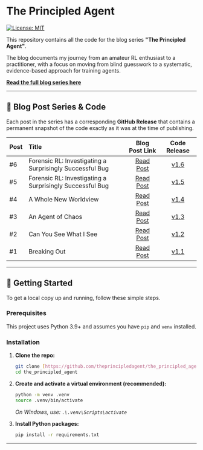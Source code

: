 # The Principled Agent
[![License: MIT](https://img.shields.io/badge/License-MIT-blue.svg)](https://opensource.org/licenses/MIT)

This repository contains all the code for the blog series **"The Principled Agent"**.

The blog documents my journey from an amateur RL enthusiast to a practitioner, with a focus on moving from blind guesswork to a systematic, evidence-based approach for training agents.

**[Read the full blog series here](http://theprincipledagent.com)**

---

## 📝 Blog Post Series & Code

Each post in the series has a corresponding **GitHub Release** that contains a permanent snapshot of the code exactly as it was at the time of publishing.

| Post | Title | Blog Post Link | Code Release |
| :--- | :--- | :---: | :---: |
| #6 | Forensic RL: Investigating a Surprisingly Successful Bug | [Read Post](https://theprincipledagent.com/2025/09/02/is-it-bias-or-noise-breakout-baseline-6/) | [v1.6](https://github.com/theprincipledagent/the_principled_agent/releases/tag/v1.6) |
| #5 | Forensic RL: Investigating a Surprisingly Successful Bug | [Read Post](https://theprincipledagent.com/2025/08/26/forensic-rl-investigating-a-surprisingly-successful-bug-breakout-baseline-5/) | [v1.5](https://github.com/theprincipledagent/the_principled_agent/releases/tag/v1.5) |
| #4 | A Whole New Worldview | [Read Post](https://theprincipledagent.com/2025/08/19/a-whole-new-worldview-breakout-baseline-4/) | [v1.4](https://github.com/theprincipledagent/the_principled_agent/releases/tag/v1.4) |
| #3 | An Agent of Chaos | [Read Post](https://theprincipledagent.com/2025/08/12/an-agent-of-chaos-breakout-baseline-3/) | [v1.3](https://github.com/theprincipledagent/the_principled_agent/releases/tag/v1.3) |
| #2 | Can You See What I See | [Read Post](https://theprincipledagent.com/2025/08/09/can-you-see-what-i-see-breakout-baseline-2/) | [v1.2](https://github.com/theprincipledagent/the_principled_agent/releases/tag/v1.2) |
| #1 | Breaking Out | [Read Post](https://theprincipledagent.com/2025/08/09/breaking-out-breakout-baseline-1/) | [v1.1](https://github.com/theprincipledagent/the_principled_agent/releases/tag/v1.1) |

---

## 🚀 Getting Started

To get a local copy up and running, follow these simple steps.

### Prerequisites
This project uses Python 3.9+ and assumes you have `pip` and `venv` installed.

### Installation

1.  **Clone the repo:**
    ```sh
    git clone [https://github.com/theprincipledagent/the_principled_agent.git]
    cd the_principled_agent
    ```

2.  **Create and activate a virtual environment (recommended):**
    ```sh
    python -m venv .venv
    source .venv/bin/activate
    ```
    *On Windows, use: `.\.venv\Scripts\activate`*

3.  **Install Python packages:**
    ```sh
    pip install -r requirements.txt
    ```

---

